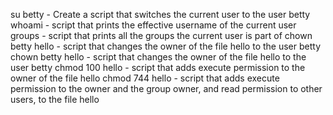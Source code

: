 su betty - Create a script that switches the current user to the user betty
whoami - script that prints the effective username of the current user
groups - script that prints all the groups the current user is part of
chown betty hello - script that changes the owner of the file hello to the user betty
chown betty hello - script that changes the owner of the file hello to the user betty
chmod 100 hello - script that adds execute permission to the owner of the file hello
chmod 744 hello - script that adds execute permission to the owner and the group owner, and read permission to other users, to the file hello
